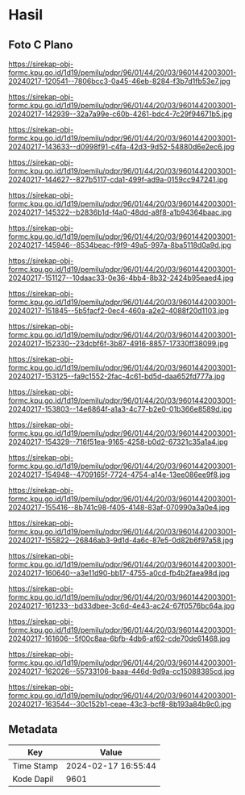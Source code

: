 # Hasil

## Foto C Plano

https://sirekap-obj-formc.kpu.go.id/1d19/pemilu/pdpr/96/01/44/20/03/9601442003001-20240217-120541--7806bcc3-0a45-46eb-8284-f3b7d1fb53e7.jpg

https://sirekap-obj-formc.kpu.go.id/1d19/pemilu/pdpr/96/01/44/20/03/9601442003001-20240217-142939--32a7a99e-c60b-4261-bdc4-7c29f94671b5.jpg

https://sirekap-obj-formc.kpu.go.id/1d19/pemilu/pdpr/96/01/44/20/03/9601442003001-20240217-143633--d0998f91-c4fa-42d3-9d52-54880d6e2ec6.jpg

https://sirekap-obj-formc.kpu.go.id/1d19/pemilu/pdpr/96/01/44/20/03/9601442003001-20240217-144627--827b5117-cda1-499f-ad9a-0159cc947241.jpg

https://sirekap-obj-formc.kpu.go.id/1d19/pemilu/pdpr/96/01/44/20/03/9601442003001-20240217-145322--b2836b1d-f4a0-48dd-a8f8-a1b94364baac.jpg

https://sirekap-obj-formc.kpu.go.id/1d19/pemilu/pdpr/96/01/44/20/03/9601442003001-20240217-145946--8534beac-f9f9-49a5-997a-8ba5118d0a9d.jpg

https://sirekap-obj-formc.kpu.go.id/1d19/pemilu/pdpr/96/01/44/20/03/9601442003001-20240217-151127--10daac33-0e36-4bb4-8b32-2424b95eaed4.jpg

https://sirekap-obj-formc.kpu.go.id/1d19/pemilu/pdpr/96/01/44/20/03/9601442003001-20240217-151845--5b5facf2-0ec4-460a-a2e2-4088f20d1103.jpg

https://sirekap-obj-formc.kpu.go.id/1d19/pemilu/pdpr/96/01/44/20/03/9601442003001-20240217-152330--23dcbf6f-3b87-4916-8857-17330ff38099.jpg

https://sirekap-obj-formc.kpu.go.id/1d19/pemilu/pdpr/96/01/44/20/03/9601442003001-20240217-153125--fa9c1552-2fac-4c61-bd5d-daa652fd777a.jpg

https://sirekap-obj-formc.kpu.go.id/1d19/pemilu/pdpr/96/01/44/20/03/9601442003001-20240217-153803--14e6864f-a1a3-4c77-b2e0-01b366e8589d.jpg

https://sirekap-obj-formc.kpu.go.id/1d19/pemilu/pdpr/96/01/44/20/03/9601442003001-20240217-154329--716f51ea-9165-4258-b0d2-67321c35a1a4.jpg

https://sirekap-obj-formc.kpu.go.id/1d19/pemilu/pdpr/96/01/44/20/03/9601442003001-20240217-154948--4709165f-7724-4754-a14e-13ee086ee9f8.jpg

https://sirekap-obj-formc.kpu.go.id/1d19/pemilu/pdpr/96/01/44/20/03/9601442003001-20240217-155416--8b741c98-f405-4148-83af-070990a3a0e4.jpg

https://sirekap-obj-formc.kpu.go.id/1d19/pemilu/pdpr/96/01/44/20/03/9601442003001-20240217-155822--26846ab3-9d1d-4a6c-87e5-0d82b6f97a58.jpg

https://sirekap-obj-formc.kpu.go.id/1d19/pemilu/pdpr/96/01/44/20/03/9601442003001-20240217-160640--a3e11d90-bb17-4755-a0cd-fb4b2faea98d.jpg

https://sirekap-obj-formc.kpu.go.id/1d19/pemilu/pdpr/96/01/44/20/03/9601442003001-20240217-161233--bd33dbee-3c6d-4e43-ac24-67f0576bc64a.jpg

https://sirekap-obj-formc.kpu.go.id/1d19/pemilu/pdpr/96/01/44/20/03/9601442003001-20240217-161606--5f00c8aa-6bfb-4db6-af62-cde70de61468.jpg

https://sirekap-obj-formc.kpu.go.id/1d19/pemilu/pdpr/96/01/44/20/03/9601442003001-20240217-162026--55733106-baaa-446d-9d9a-cc15088385cd.jpg

https://sirekap-obj-formc.kpu.go.id/1d19/pemilu/pdpr/96/01/44/20/03/9601442003001-20240217-163544--30c152b1-ceae-43c3-bcf8-8b193a84b9c0.jpg


## Metadata

| Key        | Value               |
| ---------- | ------------------- |
| Time Stamp | 2024-02-17 16:55:44 |
| Kode Dapil | 9601                |



